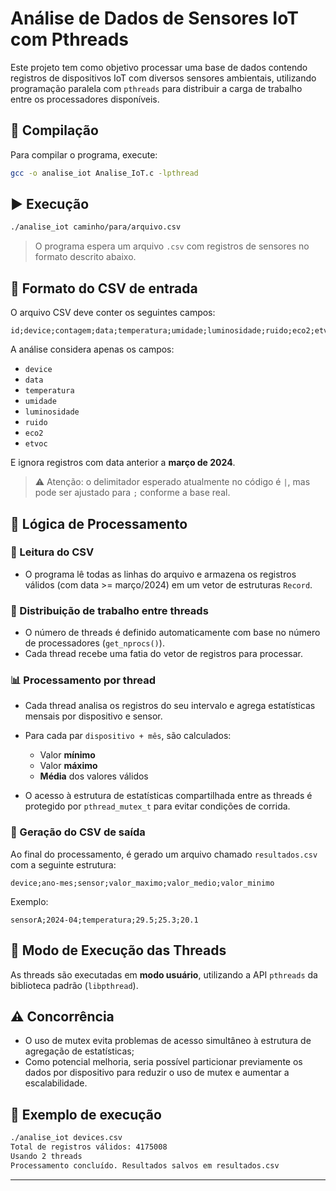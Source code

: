 # Análise de Dados de Sensores IoT com Pthreads

Este projeto tem como objetivo processar uma base de dados contendo registros de dispositivos IoT com diversos sensores ambientais, utilizando programação paralela com `pthreads` para distribuir a carga de trabalho entre os processadores disponíveis.

## 🔧 Compilação

Para compilar o programa, execute:

```bash
gcc -o analise_iot Analise_IoT.c -lpthread
```

## ▶️ Execução

```bash
./analise_iot caminho/para/arquivo.csv
```

> O programa espera um arquivo `.csv` com registros de sensores no formato descrito abaixo.

## 📄 Formato do CSV de entrada

O arquivo CSV deve conter os seguintes campos:

```
id;device;contagem;data;temperatura;umidade;luminosidade;ruido;eco2;etvoc;latitude;longitude
```

A análise considera apenas os campos:

- `device`
- `data`
- `temperatura`
- `umidade`
- `luminosidade`
- `ruido`
- `eco2`
- `etvoc`

E ignora registros com data anterior a **março de 2024**.

> ⚠️ Atenção: o delimitador esperado atualmente no código é `|`, mas pode ser ajustado para `;` conforme a base real.

## 🧠 Lógica de Processamento

### 🔄 Leitura do CSV

- O programa lê todas as linhas do arquivo e armazena os registros válidos (com data >= março/2024) em um vetor de estruturas `Record`.

### 🔀 Distribuição de trabalho entre threads

- O número de threads é definido automaticamente com base no número de processadores (`get_nprocs()`).
- Cada thread recebe uma fatia do vetor de registros para processar.

### 📊 Processamento por thread

- Cada thread analisa os registros do seu intervalo e agrega estatísticas mensais por dispositivo e sensor.
- Para cada par `dispositivo + mês`, são calculados:
  - Valor **mínimo**
  - Valor **máximo**
  - **Média** dos valores válidos

- O acesso à estrutura de estatísticas compartilhada entre as threads é protegido por `pthread_mutex_t` para evitar condições de corrida.

### 📁 Geração do CSV de saída

Ao final do processamento, é gerado um arquivo chamado `resultados.csv` com a seguinte estrutura:

```
device;ano-mes;sensor;valor_maximo;valor_medio;valor_minimo
```

Exemplo:

```
sensorA;2024-04;temperatura;29.5;25.3;20.1
```

## 🧵 Modo de Execução das Threads

As threads são executadas em **modo usuário**, utilizando a API `pthreads` da biblioteca padrão (`libpthread`).

## ⚠️ Concorrência

- O uso de mutex evita problemas de acesso simultâneo à estrutura de agregação de estatísticas;
- Como potencial melhoria, seria possível particionar previamente os dados por dispositivo para reduzir o uso de mutex e aumentar a escalabilidade.

## 🧪 Exemplo de execução

```bash
./analise_iot devices.csv
Total de registros válidos: 4175008
Usando 2 threads
Processamento concluído. Resultados salvos em resultados.csv
```

---
